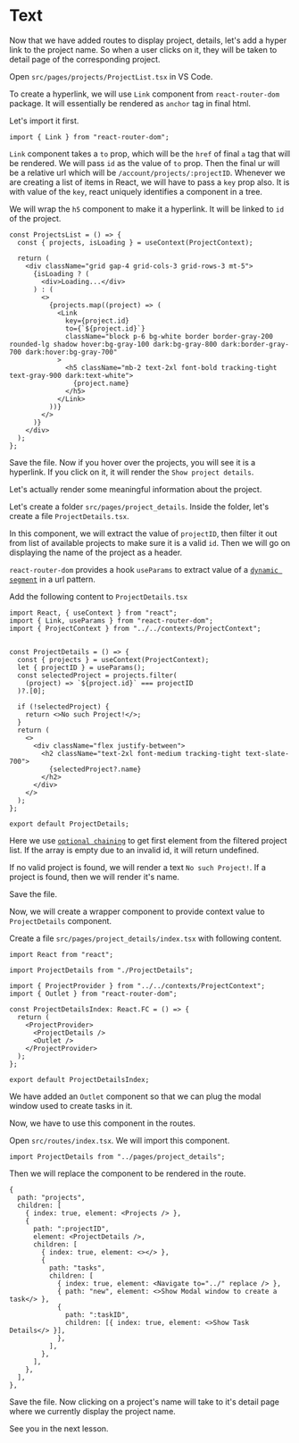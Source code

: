 # Text

Now that we have added routes to display project, details, let's add a hyper link to the project name. So when a user clicks on it, they will be taken to detail page of the corresponding project.

Open `src/pages/projects/ProjectList.tsx` in VS Code.

To create a hyperlink, we will use `Link` component from `react-router-dom` package. It will essentially be rendered as `anchor` tag in final html.

Let's import it first.

```tsx
import { Link } from "react-router-dom";
```

`Link` component takes a `to` prop, which will be the `href` of final `a` tag that will be rendered. We will pass `id` as the value of `to` prop. Then the final ur will be a relative url which will be `/account/projects/:projectID`. Whenever we are creating a list of items in React, we will have to pass a `key` prop also. It is with value of the `key`, react uniquely identifies a component in a tree.

We will wrap the `h5` component to make it a hyperlink. It will be linked to `id` of the project.

```tsx
const ProjectsList = () => {
  const { projects, isLoading } = useContext(ProjectContext);

  return (
    <div className="grid gap-4 grid-cols-3 grid-rows-3 mt-5">
      {isLoading ? (
        <div>Loading...</div>
      ) : (
        <>
          {projects.map((project) => (
            <Link
              key={project.id}
              to={`${project.id}`}
              className="block p-6 bg-white border border-gray-200 rounded-lg shadow hover:bg-gray-100 dark:bg-gray-800 dark:border-gray-700 dark:hover:bg-gray-700"
            >
              <h5 className="mb-2 text-2xl font-bold tracking-tight text-gray-900 dark:text-white">
                {project.name}
              </h5>
            </Link>
          ))}
        </>
      )}
    </div>
  );
};
```

Save the file. Now if you hover over the projects, you will see it is a hyperlink. If you click on it, it will render the `Show project details`.

Let's actually render some meaningful information about the project.

Let's create a folder `src/pages/project_details`. Inside the folder, let's create a file `ProjectDetails.tsx`.

In this component, we will extract the value of `projectID`, then filter it out from list of available projects to make sure it is a valid `id`. Then we will go on displaying the name of the project as a header.

`react-router-dom` provides a hook `useParams` to extract value of a [`dynamic segment`](https://reactrouter.com/en/main/route/route#dynamic-segments) in a url pattern.

Add the following content to `ProjectDetails.tsx`

```tsx
import React, { useContext } from "react";
import { Link, useParams } from "react-router-dom";
import { ProjectContext } from "../../contexts/ProjectContext";


const ProjectDetails = () => {
  const { projects } = useContext(ProjectContext);
  let { projectID } = useParams();
  const selectedProject = projects.filter(
    (project) => `${project.id}` === projectID
  )?.[0];

  if (!selectedProject) {
    return <>No such Project!</>;
  }
  return (
    <>
      <div className="flex justify-between">
        <h2 className="text-2xl font-medium tracking-tight text-slate-700">
          {selectedProject?.name}
        </h2>
      </div>
    </>
  );
};

export default ProjectDetails;

```

Here we use [`optional chaining`](https://developer.mozilla.org/en-US/docs/Web/JavaScript/Reference/Operators/Optional_chaining) to get first element from the filtered project list. If the array is empty due to an invalid id, it will return undefined.

If no valid project is found, we will render a text `No such Project!`. If a project is found, then we will render it's name.

Save the file.

Now, we will create a wrapper component to provide context value to `ProjectDetails` component.

Create a file `src/pages/project_details/index.tsx` with following content.

```tsx
import React from "react";

import ProjectDetails from "./ProjectDetails";

import { ProjectProvider } from "../../contexts/ProjectContext";
import { Outlet } from "react-router-dom";

const ProjectDetailsIndex: React.FC = () => {
  return (
    <ProjectProvider>
      <ProjectDetails />
      <Outlet />
    </ProjectProvider>
  );
};

export default ProjectDetailsIndex;

```

We have added an `Outlet` component so that we can plug the modal window used to create tasks in it.

Now, we have to use this component in the routes.

Open `src/routes/index.tsx`. We will import this component.

```tsx
import ProjectDetails from "../pages/project_details";
```

Then we will replace the component to be rendered in the route.

```tsx
{
  path: "projects",
  children: [
    { index: true, element: <Projects /> },
    {
      path: ":projectID",
      element: <ProjectDetails />,
      children: [
        { index: true, element: <></> },
        {
          path: "tasks",
          children: [
            { index: true, element: <Navigate to="../" replace /> },
            { path: "new", element: <>Show Modal window to create a task</> },
            {
              path: ":taskID",
              children: [{ index: true, element: <>Show Task Details</> }],
            },
          ],
        },
      ],
    },
  ],
},
```

Save the file. Now clicking on a project's name will take to it's detail page where we currently display the project name.

See you in the next lesson.
